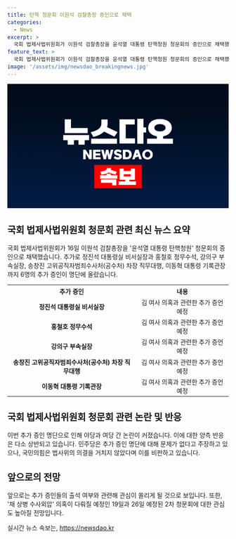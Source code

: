```yaml
---
title: 탄핵 청문회 이원석 검찰총장 증인으로 채택
categories:
  - News
excerpt: >
  국회 법제사법위원회가 이원석 검찰총장을 윤석열 대통령 탄핵청원 청문회의 증인으로 채택했다. 추가로 정진석 대통령실 비서실장, 홍철호 정무수석, 강의구 부속실장, 송창진 공수처 차장, 이동혁 대통령 기록관도 증인 명단에 올랐다. 여당은 총장 증인 채택에 강하게 반발했고, 야당 의원들은 청문회를 위헌적이고 불법적으로 주장했다. 대통령실은 불법적 청문회에는 참석하지 않겠다 밝혔다.
feature_text: >
  국회 법제사법위원회가 이원석 검찰총장을 윤석열 대통령 탄핵청원 청문회의 증인으로 채택했다. 추가로 정진석 대통령실 비서실장, 홍철호 정무수석, 강의구 부속실장, 송창진 공수처 차장, 이동혁 대통령 기록관도 증인 명단에 올랐다. 여당은 총장 증인 채택에 강하게 반발했고, 야당 의원들은 청문회를 위헌적이고 불법적으로 주장했다. 대통령실은 불법적 청문회에는 참석하지 않겠다 밝혔다.
image: '/assets/img/newsdao_breakingnews.jpg'
---
```


<p><img src="/assets/img/newsdao_breakingnews.jpg" alt="bookingtag 속보" /></p>

<h2 data-ke-size="size26">국회 법제사법위원회 청문회 관련 최신 뉴스 요약</h2>

<p data-ke-size="size16">국회 법제사법위원회가 16일 이원석 검찰총장을 '윤석열 대통령 탄핵청원' 청문회의 증인으로 채택했습니다. 추가로 정진석 대통령실 비서실장과 홍철호 정무수석, 강의구 부속실장, 송창진 고위공직자범죄수사처(공수처) 차장 직무대행, 이동혁 대통령 기록관장까지 6명의 추가 증인이 명단에 올랐습니다.</p>

<table>
    <tr>
        <th>추가 증인</th>
        <th>내용</th>
    </tr>
    <tr>
        <td style="text-align: center; height: 17px;"><b>정진석 대통령실 비서실장</b></td>
        <td style="text-align: center; height: 17px;">김 여사 의혹과 관련한 추가 증언 예정</td>
    </tr>
    <tr>
        <td style="text-align: center; height: 17px;"><b>홍철호 정무수석</b></td>
        <td style="text-align: center; height: 17px;">김 여사 의혹과 관련한 추가 증언 예정</td>
    </tr>
    <tr>
        <td style="text-align: center; height: 17px;"><b>강의구 부속실장</b></td>
        <td style="text-align: center; height: 17px;">김 여사 의혹과 관련한 추가 증언 예정</td>
    </tr>
    <tr>
        <td style="text-align: center; height: 17px;"><b>송창진 고위공직자범죄수사처(공수처) 차장 직무대행</b></td>
        <td style="text-align: center; height: 17px;">김 여사 의혹과 관련한 추가 증언 예정</td>
    </tr>
    <tr>
        <td style="text-align: center; height: 17px;"><b>이동혁 대통령 기록관장</b></td>
        <td style="text-align: center; height: 17px;">김 여사 의혹과 관련한 추가 증언 예정</td>
    </tr>
</table>

<h2 data-ke-size="size26">국회 법제사법위원회 청문회 관련 논란 및 반응</h2>

<p data-ke-size="size16">이번 추가 증인 명단으로 인해 야당과 여당 간 논란이 커졌습니다. 이에 대한 양측 반응은 다소 상반되고 있습니다. 민주당은 추가 증인 명단에 대해 문제가 없다고 주장하고 있으나, 국민의힘은 법사위의 의결을 거치지 않았다며 이를 비판하고 있습니다.</p>

<h2 data-ke-size="size26">앞으로의 전망</h2>

<p data-ke-size="size16">앞으로는 추가 증인들의 출석 여부와 관련해 관심이 쏠리게 될 것으로 보입니다. 또한, '채 상병 수사외압' 의혹이 다뤄질 예정인 19일과 26일 예정된 2차 청문회에 대한 관심도 높아질 전망입니다.</p>
실시간 뉴스 속보는, <a href="https://newsdao.kr" rel="dofollow">https://newsdao.kr</a>


